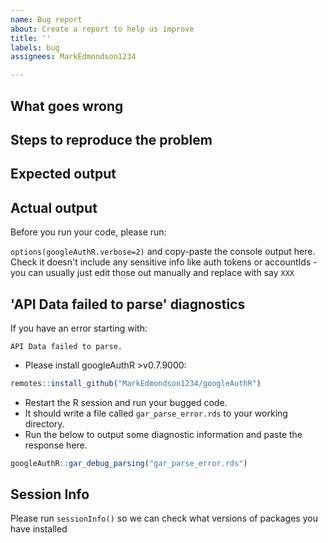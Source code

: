 ```yaml
---
name: Bug report
about: Create a report to help us improve
title: ''
labels: bug
assignees: MarkEdmondson1234

---
```


## What goes wrong


## Steps to reproduce the problem



## Expected output



## Actual output

Before you run your code, please run:

`options(googleAuthR.verbose=2)` and copy-paste the console output here.  
Check it doesn't include any sensitive info like auth tokens or accountIds - you can usually just edit those out manually and replace with say `XXX`

## 'API Data failed to parse' diagnostics

If you have an error starting with:

`API Data failed to parse.`

* Please install googleAuthR >v0.7.9000:

```r
remotes::install_github("MarkEdmondson1234/googleAuthR")
```

* Restart the R session and run your bugged code.
* It should write a file called `gar_parse_error.rds` to your working directory.
* Run the below to output some diagnostic information and paste the response here.

```r
googleAuthR::gar_debug_parsing("gar_parse_error.rds")
```

## Session Info

Please run `sessionInfo()` so we can check what versions of packages you have installed
